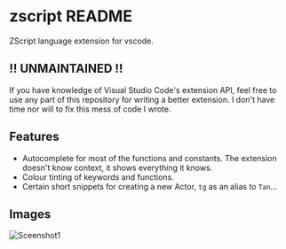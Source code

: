 # zscript README

ZScript language extension for vscode.

## !! UNMAINTAINED !!
If you have knowledge of Visual Studio Code's extension API, feel free to use any part of this repository for writing a better extension. I don't have time nor will to fix this mess of code I wrote.

## Features

* Autocomplete for most of the functions and constants. The extension doesn't know context, it shows everything it knows.
* Colour tinting of keywords and functions.
* Certain short snippets for creating a new Actor, `tg` as an alias to `Tan`...


## Images

![Sceenshot1][scr0]

[scr0]: https://raw.githubusercontent.com/drage0/ZScript-vscode/master/images/scr0.png "Sceenshot"
